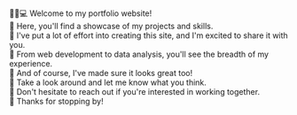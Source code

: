 👨‍💻💻 Welcome to my portfolio website! </br>
🚀 Here, you'll find a showcase of my projects and skills.</br>
💪 I've put a lot of effort into creating this site, and I'm excited to share it with you.</br>
🌟 From web development to data analysis, you'll see the breadth of my experience.</br>
🎨 And of course, I've made sure it looks great too!</br>
👀 Take a look around and let me know what you think.</br>
📨 Don't hesitate to reach out if you're interested in working together.</br>
🙌 Thanks for stopping by!</br>
